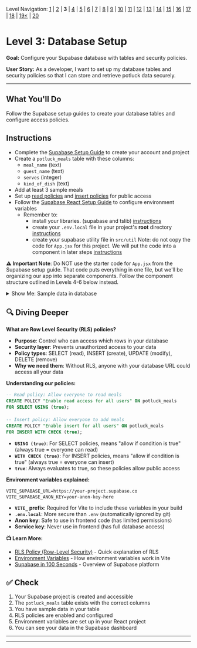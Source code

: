 Level Navigation: [1](./db-mini-project-lv-1.md) | [2](./db-mini-project-lv-2.md) | **3** | [4](./db-mini-project-lv-4.md) | [5](./db-mini-project-lv-5.md) | [6](./db-mini-project-lv-6.md) | [7](./db-mini-project-lv-7.md) | [8](./db-mini-project-lv-8.md) | [9](./db-mini-project-lv-9.md) | [10](./db-mini-project-lv-10.md) | [11](./db-mini-project-lv-11.md) | [12](./db-mini-project-lv-12.md) | [13](./db-mini-project-lv-13.md) | [14](./db-mini-project-lv-14.md) | [15](./db-mini-project-lv-15.md) | [16](./db-mini-project-lv-16.md) | [17](./db-mini-project-lv-17.md) | [18](./db-mini-project-lv-18.md) | [19⚡](./db-mini-project-lv-19.md) | [20](./db-mini-project-lv-20.md)

# Level 3: Database Setup

**Goal:** Configure your Supabase database with tables and security policies.

**User Story:** As a developer, I want to set up my database tables and security policies so that I can store and retrieve potluck data securely.

---

## What You'll Do

Follow the Supabase setup guides to create your database tables and configure access policies.

## Instructions

- Complete the [Supabase Setup Guide](https://rmccrear.github.io/codex-lv3-may-2025/week5/supabase-setup/SUPABASE_SETUP_GUIDE.html) to create your account and project
- Create a `potluck_meals` table with these columns:
  - `meal_name` (text)
  - `guest_name` (text)
  - `serves` (integer)
  - `kind_of_dish` (text)
- Add at least 3 sample meals
- Set up [read policies](https://rmccrear.github.io/codex-lv3-may-2025/week5/supabase-setup/SUPABASE_SETUP_GUIDE.html#step-10-set-up-read-policy-allow-public-read-access) and [insert policies](https://rmccrear.github.io/codex-lv3-may-2025/week5/supabase-setup/SUPABASE_SETUP_GUIDE.html#step-11-set-up-write-policy-allow-public-write-access) for public access
- Follow the [Supabase React Setup Guide](https://rmccrear.github.io/codex-lv3-may-2025/week5/supabase-setup/SUPABASE_REACT_SETUP_GUIDE.html) to configure environment variables
  - Remember to:
    - install your libraries. (supabase and tslib) [instructions](https://rmccrear.github.io/codex-lv3-may-2025/week5/supabase-setup/SUPABASE_REACT_SETUP_GUIDE.html#step-7-install-supabase-client-library)
    - create your `.env.local` file in your project's **root** directory [instructions](https://rmccrear.github.io/codex-lv3-may-2025/week5/supabase-setup/SUPABASE_REACT_SETUP_GUIDE.html#fix-3-use-envlocal-for-better-security)
    - create your supabase utility file in `src/util` Note: do not copy the code for `App.jsx` for this project. We will put the code into a component in later steps [instructions](https://rmccrear.github.io/codex-lv3-may-2025/week5/supabase-setup/SUPABASE_REACT_SETUP_GUIDE.html#fix-3-use-envlocal-for-better-security)

**⚠️ Important Note**: Do NOT use the starter code for `App.jsx` from the Supabase setup guide. That code puts everything in one file, but we'll be organizing our app into separate components. Follow the component structure outlined in Levels 4-6 below instead.

<details>
<summary>Show Me: Sample data in database</summary>

<img src="../docs/00-screenshot-list-meals-db-table.png" alt="Sample data in database" />

</details>

## 🔍 Diving Deeper

**What are Row Level Security (RLS) policies?**

- **Purpose**: Control who can access which rows in your database
- **Security layer**: Prevents unauthorized access to your data
- **Policy types**: SELECT (read), INSERT (create), UPDATE (modify), DELETE (remove)
- **Why we need them**: Without RLS, anyone with your database URL could access all your data

**Understanding our policies:**

```sql
-- Read policy: Allow everyone to read meals
CREATE POLICY "Enable read access for all users" ON potluck_meals
FOR SELECT USING (true);

-- Insert policy: Allow everyone to add meals  
CREATE POLICY "Enable insert for all users" ON potluck_meals
FOR INSERT WITH CHECK (true);
```

- **`USING (true)`**: For SELECT policies, means "allow if condition is true" (always true = everyone can read)
- **`WITH CHECK (true)`**: For INSERT policies, means "allow if condition is true" (always true = everyone can insert)
- **`true`**: Always evaluates to true, so these policies allow public access

**Environment variables explained:**

```env
VITE_SUPABASE_URL=https://your-project.supabase.co
VITE_SUPABASE_ANON_KEY=your-anon-key-here
```

- **`VITE_` prefix**: Required for Vite to include these variables in your build
- **`.env.local`**: More secure than `.env` (automatically ignored by git)
- **Anon key**: Safe to use in frontend code (has limited permissions)
- **Service key**: Never use in frontend (has full database access)

**📺 Learn More:**
- [RLS Policy (Row-Level Security)](https://www.youtube.com/shorts/YAor6JTaqXI) - Quick explanation of RLS
- [Environment Variables](https://www.youtube.com/watch?v=jqCjflIGH1o) - How environment variables work in Vite
- [Supabase in 100 Seconds](https://www.youtube.com/watch?v=zBZgdTb-dns) - Overview of Supabase platform

## ✅ Check

1. Your Supabase project is created and accessible
2. The `potluck_meals` table exists with the correct columns
3. You have sample data in your table
4. RLS policies are enabled and configured
5. Environment variables are set up in your React project
6. You can see your data in the Supabase dashboard

---

---